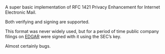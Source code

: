 A super basic implementation of RFC 1421 Privacy Enhancement for Internet
Electronic Mail.

Both verifying and signing are supported.

This format was never widely used, but for a period of time public company
filings on [EDGAR](https://www.sec.gov/edgar/search-and-access) were signed
with it using the SEC’s key.

Almost certainly bugs.
